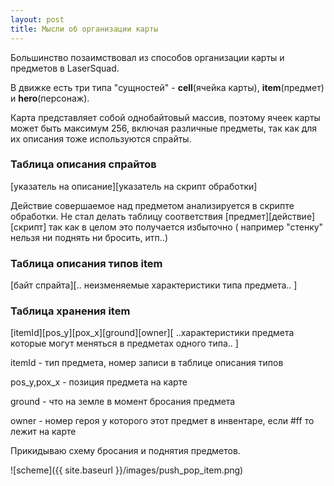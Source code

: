 ```yaml
---
layout: post
title: Мысли об организации карты
---
```


Большинство позаимствовал из способов организации карты и предметов в LaserSquad.

В движке есть три типа "сущностей" - <b>cell</b>(ячейка карты), <b>item</b>(предмет) и <b>hero</b>(персонаж).

Карта представляет собой однобайтовый массив, поэтому ячеек карты может быть максимум 256, включая различные предметы,
так как для их описания тоже используются спрайты.

<h3>Таблица описания спрайтов</h3>
[указатель на описание][указатель на скрипт обработки]

Действие совершаемое над предметом анализируется в скрипте обработки. Не стал делать таблицу соответствия [предмет][действие][скрипт]
так как в целом это получается избыточно ( например "стенку" нельзя ни поднять ни бросить, итп..)

<h3>Таблица описания типов item</h3>
[байт спрайта][.. неизменяемые характеристики типа предмета.. ]

<h3>Таблица хранения item</h3>
[itemId][pos_y][pox_x][ground][owner][ ..характеристики предмета которые могут меняться в предметах одного типа.. ]

itemId - тип предмета, номер записи в таблице описания типов

pos_y,pox_x - позиция предмета на карте

ground - что на земле в момент бросания предмета

owner - номер героя у которого этот предмет в инвентаре, если #ff то лежит на карте

Прикидываю схему бросания и поднятия предметов.

![scheme]({{ site.baseurl }}/images/push_pop_item.png)

